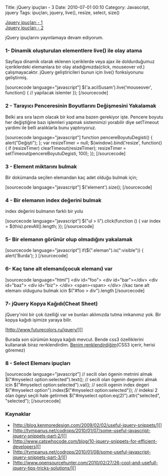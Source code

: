 Title: jQuery ipuçları - 3
Date: 2010-07-01 00:10
Category: Javascript, jquery
Tags: ipuçları, jquery, live(), resize, select, size()

[Jquery ipuçları - 1][]  
[Jquery ipuçları - 2][]

jQuery ipuçlarını yayınlamaya devam ediyorum.

### 1- Dinamik oluşturulan elementlere live() ile olay atama

Sayfaya dinamik olarak eklenen içeriklerde veya ajax ile doldurduğumuz
içeriklerdeki elemanlara bir olay atadığımızda(click, mouseover vd.)
çalışmayacaktır. jQuery geliştiricileri bunun için live() fonksiyonunu
geliştirmiş.

[sourcecode language="javascript"] \$('a.acilSusam').live('mouseover',
function() { // yapilacak islemler }); [/sourcecode]

### 2 - Tarayıcı Penceresinin Boyutlarını Değişmesini Yakalamak

Belki ara sıra lazım olacak bir kod ama bazen gerekiyor işte. Pencere
boyutu her değiştiğine bazı işlemleri yapmak sistemimizi yorabilir diye
setTimeout yardımı ile belli aralıklarla bunu yaptırıyoruz.

[sourcecode language="javascript"] function pencereBoyutuDegisti() {
alert("Değişti"); }; var resizeTimer = null; \$(window).bind('resize',
function() { if (resizeTimer) clearTimeout(resizeTimer); resizeTimer =
setTimeout(pencereBoyutuDegisti, 100); }); [/sourcecode]

### 3 - Element miktarını bulmak

Bir dokümanda seçilen elemandan kaç adet olduğu bulmak için;

[sourcecode language="javascript"] \$('element').size(); [/sourcecode]

### 4 - Bir elemanın index değerini bulmak

index değerini bulmanın farklı bir yolu

[sourcecode language="javascript"] \$("ul \> li").click(function () {
var index = \$(this).prevAll().length; }); [/sourcecode]

### 5- Bir elemanın görünür olup olmadığını yakalamak

[sourcecode language="javascript"] if(\$(".eleman").is(":visible")) {
alert('Burda'); } [/sourcecode]

### 6- Kaç tane alt elemanı(çocuk elemanı) var

[sourcecode language="html"] \<div id="foo"\> \<div id="bar"\>\</div\>
\<div id="baz"\> \<div id="biz"\> \</div\> \<span\>\<span\> \</div\>
//kac tane alt elemanı oldugunu bulmak icin \$("\#foo \> div").length
[/sourcecode]

### 7- jQuery Kopya Kağıdı(Cheat Sheet)

jQuery'nini bir çok özelliği var ve bunları aklımızda tutma imkanımız
yok. Bir kopya kağıdı işimize yaraya bilir.

[http://www.futurecolors.ru/jquery/][]

Burada son sürümün kopya kağıdı mevcut. Bende css3 özelliklerini
kullanarak biraz renklendirdim. [Benim renklendirdiğim][](CSS3 içerir,
herisi göremez)

### 8 - Select Elemanı ipuçları

[sourcecode language="javascript"] // secili olan ögenin metnini almak
\$("\#myselect option:selected").text(); // secili olan ögenin degerini
almak icin \$("\#myselect option:selected").val(); // secili ogenin
index degeri \$("\#myselect option").index(\$("\#myselect
option:selected")); // indeksi 2 olan ögeyi seçili hale getirmek
\$("\#myselect option:eq(2)").attr("selected", "selected");
[/sourcecode]

### Kaynaklar

-   [http://blog.kenmoredesign.com/2009/02/02/useful-jquery-snippets/][]
-   [http://tympanus.net/codrops/2010/01/07/some-useful-javascript-jquery-snippets-part-2/][]
-   [http://www.catswhocode.com/blog/10-jquery-snippets-for-efficient-developers][]
-   [http://tympanus.net/codrops/2010/01/08/some-useful-javascript-jquery-snippets-part-3/][]
-   [http://www.opensourcehunter.com/2010/02/27/26-cool-and-usefull-jquery-tips-tricks-solutions/][]

</p>

  [Jquery ipuçları - 1]: http://www.fatihhayrioglu.com/jquery-ipuclari/
  [Jquery ipuçları - 2]: http://www.fatihhayrioglu.com/jquery-ipuclari-2/
  [http://www.futurecolors.ru/jquery/]: http://www.futurecolors.ru/jquery/
  [Benim renklendirdiğim]: http://fatihhayrioglu.com/dokumanlar/jQuery14.htm
  [http://blog.kenmoredesign.com/2009/02/02/useful-jquery-snippets/]: http://blog.kenmoredesign.com/2009/02/02/useful-jquery-snippets/
  [http://tympanus.net/codrops/2010/01/07/some-useful-javascript-jquery-snippets-part-2/]:
    http://tympanus.net/codrops/2010/01/07/some-useful-javascript-jquery-snippets-part-2/
  [http://www.catswhocode.com/blog/10-jquery-snippets-for-efficient-developers]:
    http://www.catswhocode.com/blog/10-jquery-snippets-for-efficient-developers
  [http://tympanus.net/codrops/2010/01/08/some-useful-javascript-jquery-snippets-part-3/]:
    http://tympanus.net/codrops/2010/01/08/some-useful-javascript-jquery-snippets-part-3/
  [http://www.opensourcehunter.com/2010/02/27/26-cool-and-usefull-jquery-tips-tricks-solutions/]:
    http://www.opensourcehunter.com/2010/02/27/26-cool-and-usefull-jquery-tips-tricks-solutions/
